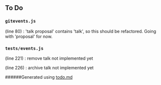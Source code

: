 ## To Do
### ``gitevents.js``
(line 80) : 'talk proposal' contains 'talk', so this should be refactored. Going with 'proposal' for now.


### ``tests/events.js``
(line 221) : remove talk not implemented yet

(line 226) : archive talk not implemented yet

######Generated using [todo.md](https://github.com/charlesthomas/todo.md)
